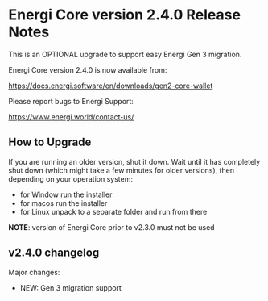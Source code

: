 Energi Core version 2.4.0 Release Notes
=======================================

This is an OPTIONAL upgrade to support easy Energi Gen 3 migration.

Energi Core version 2.4.0 is now available from:

  https://docs.energi.software/en/downloads/gen2-core-wallet

Please report bugs to Energi Support:

  https://www.energi.world/contact-us/


How to Upgrade
--------------

If you are running an older version, shut it down. Wait until it has completely
shut down (which might take a few minutes for older versions), then depending on
your operation system:

* for Window run the installer
* for macos run the installer
* for Linux unpack to a separate folder and run from there

**NOTE**: version of Energi Core prior to v2.3.0 must not be used


v2.4.0 changelog
----------------

Major changes:

* NEW: Gen 3 migration support

